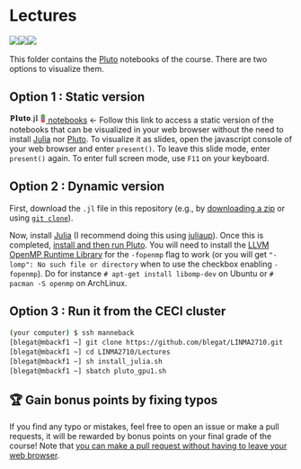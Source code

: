 # Lectures

[<img src="https://plutojl.org/assets/favicon.svg" height="20"/>![](https://img.shields.io/badge/Notebooks-View-blue.svg)<img src="https://plutojl.org/assets/favicon.svg" height="20"/>](https://blegat.github.io/LINMA2710/)

This folder contains the [Pluto](https://plutojl.org/) notebooks of the course. There are two options to visualize them.

## Option 1 : Static version

[<img src="https://raw.githubusercontent.com/fonsp/Pluto.jl/dd0ead4caa2d29a3a2cfa1196d31e3114782d363/frontend/img/logo_white_contour.svg" height="16"/> notebooks](https://blegat.github.io/LINMA2710/) ← Follow this link to access a static version of the notebooks that can be visualized in your web browser without the need to install [Julia](https://julialang.org/) nor [Pluto](https://plutojl.org/).
To visualize it as slides, open the javascript console of your web browser and enter `present()`. To leave this slide mode, enter `present()` again.
To enter full screen mode, use `F11` on your keyboard.

## Option 2 : Dynamic version

First, download the `.jl` file in this repository (e.g., by [downloading a zip](https://docs.github.com/en/get-started/start-your-journey/downloading-files-from-github) or using [`git clone`](https://docs.github.com/en/repositories/creating-and-managing-repositories/cloning-a-repository)).

Now, install [Julia](https://julialang.org/) (I recommend doing this using [juliaup](https://julialang.org/downloads/#juliaup_-_julia_version_manager)).
Once this is completed, [install and then run Pluto](https://plutojl.org/#install).
You will need to install the [LLVM OpenMP Runtime Library](https://openmp.llvm.org/) for the `-fopenmp` flag to work (or you will get `"-lomp": No such file or directory` when to use the checkbox enabling `-fopenmp`). Do for instance `# apt-get install libomp-dev` on Ubuntu or `# pacman -S openmp` on ArchLinux.

## Option 3 : Run it from the CECI cluster

```sh
(your computer) $ ssh manneback
[blegat@mbackf1 ~] git clone https://github.com/blegat/LINMA2710.git
[blegat@mbackf1 ~] cd LINMA2710/Lectures
[blegat@mbackf1 ~] sh install_julia.sh
[blegat@mbackf1 ~] sbatch pluto_gpu1.sh
```


## 🏆 Gain bonus points by fixing typos

If you find any typo or mistakes, feel free to open an issue or make a pull requests, it will be rewarded by bonus points on your final grade of the course! Note that [you can make a pull request without having to leave your web browser](https://docs.github.com/en/repositories/working-with-files/managing-files/editing-files).
